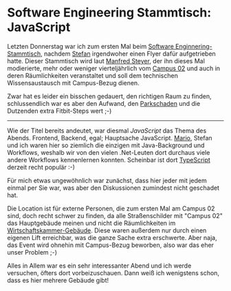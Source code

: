 # Software Engineering Stammtisch: JavaScript

Letzten Donnerstag war ich zum ersten Mal beim [Software
Enginnering-Stammtisch][1], nachdem [Stefan][5] irgendwoher einen Flyer dafür
aufgetrieben hatte. Dieser Stammtisch wird laut [Manfred Steyer][2], der ihn
dieses Mal modierierte, mehr oder weniger vierteljährlich vom [Campus 02][4] und
auch in deren Räumlichkeiten veranstaltet und soll dem technischen
Wissensaustausch mit Campus-Bezug dienen.

Zwar hat es leider ein bisschen gedauert, den richtigen Raum zu finden,
schlussendlich war es aber den Aufwand, den [Parkschaden][7] und die Dutzenden
extra Fitbit-Steps wert ;-)

-------

Wie der Titel bereits andeutet, war diesmal *JavaScript* das Thema des Abends.
Frontend, Backend, egal; Hauptsache JavaScript. [Mario][6], Stefan und ich waren
hier so ziemlich die einzigen mit Java-Background und Workflows, weshalb wir von
den vielen .Net-Leuten dort durchaus viele andere Workflows kennenlernen
konnten. Scheinbar ist dort [TypeScript][3] derzeit recht populär :-)

Für mich etwas ungewöhnlich war zunächst, dass hier jeder mit jedem
einmal per Sie war, was aber den Diskussionen zumindest nicht geschadet hat. 

Die Location ist für externe Personen, die zum ersten Mal am Campus 02 sind,
doch recht schwer zu finden, da alle Straßenschilder mit "Campus 02" das
Hauptgebäude meinen und nicht die Räumlichkeiten im
[Wirtschaftskammer-Gebäude][8]. Diese waren außerdem nur durch einen eigenen
Lift erreichbar, was die ganze Sache extra erschwerte. Aber naja, das Event wird
ohnehin mit Campus-Bezug beworben, also war das eher unser Problem ;-)

Alles in Allem war es ein sehr interessanter Abend und ich werde versuchen,
öfters dort vorbeizuschauen. Dann weiß ich wenigstens schon, dass es hier
mehrere Gebäude gibt!

[1]: https://www.xing.com/events/software-engineering-stammtisch-1374956
[2]: https://www.xing.com/profile/Manfred_Steyer
[3]: http://www.typescriptlang.org/
[4]: http://www.campus02.at/DE/Homepage.aspx
[5]: https://www.xing.com/profile/Stefan_Mayer57
[6]: https://www.xing.com/profile/Mario_Zupan
[7]: https://plus.google.com/+HorstGutmann/posts/dTid5DSarHV
[8]: https://www.google.com/maps/preview?ie=UTF-8&q=Wirtschaftskammer+Steiermark&fb=1&hq=wirtschaftskammer&hnear=0x476e3587173065bb:0xfe8e8ad1d2dfdd9b,Graz,+Austria&cid=15353106613068506649&ei=cAY4U7GUFqGM7AaG4oEg&ved=0CKYBEPwSMAs
